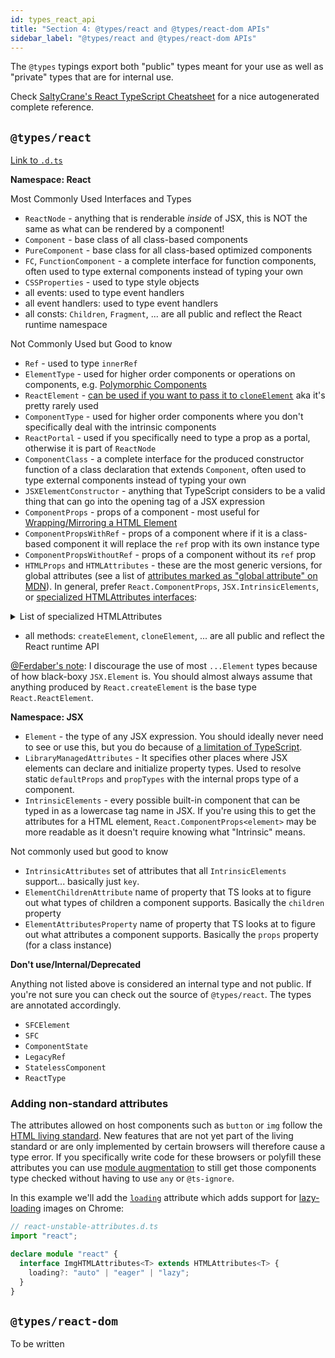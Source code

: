 ```yaml
---
id: types_react_api
title: "Section 4: @types/react and @types/react-dom APIs"
sidebar_label: "@types/react and @types/react-dom APIs"
---
```


The `@types` typings export both "public" types meant for your use as well as "private" types that are for internal use.

Check [SaltyCrane's React TypeScript Cheatsheet](https://github.com/saltycrane/typescript-cheatsheet) for a nice autogenerated complete reference.

## `@types/react`

[Link to `.d.ts`](https://github.com/DefinitelyTyped/DefinitelyTyped/blob/master/types/react/index.d.ts)

**Namespace: React**

Most Commonly Used Interfaces and Types

- `ReactNode` - anything that is renderable _inside_ of JSX, this is NOT the same as what can be rendered by a component!
- `Component` - base class of all class-based components
- `PureComponent` - base class for all class-based optimized components
- `FC`, `FunctionComponent` - a complete interface for function components, often used to type external components instead of typing your own
- `CSSProperties` - used to type style objects
- all events: used to type event handlers
- all event handlers: used to type event handlers
- all consts: `Children`, `Fragment`, ... are all public and reflect the React runtime namespace

Not Commonly Used but Good to know

- `Ref` - used to type `innerRef`
- `ElementType` - used for higher order components or operations on components, e.g. [Polymorphic Components](https://react-typescript-cheatsheet.netlify.app/docs/advanced/patterns_by_usecase#polymorphic-components)
- `ReactElement` - [can be used if you want to pass it to `cloneElement`](https://www.reddit.com/r/reactjs/comments/ia8sdi/any_other_typescript_users_constantly_confused/g1npahe/) aka it's pretty rarely used
- `ComponentType` - used for higher order components where you don't specifically deal with the intrinsic components
- `ReactPortal` - used if you specifically need to type a prop as a portal, otherwise it is part of `ReactNode`
- `ComponentClass` - a complete interface for the produced constructor function of a class declaration that extends `Component`, often used to type external components instead of typing your own
- `JSXElementConstructor` - anything that TypeScript considers to be a valid thing that can go into the opening tag of a JSX expression
- `ComponentProps` - props of a component - most useful for [Wrapping/Mirroring a HTML Element](https://react-typescript-cheatsheet.netlify.app/docs/advanced/patterns_by_usecase#wrappingmirroring-a-html-element)
- `ComponentPropsWithRef` - props of a component where if it is a class-based component it will replace the `ref` prop with its own instance type
- `ComponentPropsWithoutRef` - props of a component without its `ref` prop
- `HTMLProps` and `HTMLAttributes` - these are the most generic versions, for global attributes (see a list of [attributes marked as "global attribute" on MDN](https://developer.mozilla.org/en-US/docs/Web/HTML/Attributes)). In general, prefer `React.ComponentProps`, `JSX.IntrinsicElements`, or [specialized HTMLAttributes interfaces](https://github.com/DefinitelyTyped/DefinitelyTyped/blob/a2aa0406e7bf269eef01292fcb2b24dee89a7d2b/types/react/index.d.ts#L1914-L2625):

<details>
  <summary>
  List of specialized HTMLAttributes
  </summary>

Note that there are about 50 of these, which means there are some HTML elements which are not covered.

- `AnchorHTMLAttributes`
- `AudioHTMLAttributes`
- `AreaHTMLAttributes`
- `BaseHTMLAttributes`
- `BlockquoteHTMLAttributes`
- `ButtonHTMLAttributes`
- `CanvasHTMLAttributes`
- `ColHTMLAttributes`
- `ColgroupHTMLAttributes`
- `DataHTMLAttributes`
- `DetailsHTMLAttributes`
- `DelHTMLAttributes`
- `DialogHTMLAttributes`
- `EmbedHTMLAttributes`
- `FieldsetHTMLAttributes`
- `FormHTMLAttributes`
- `HtmlHTMLAttributes`
- `IframeHTMLAttributes`
- `ImgHTMLAttributes`
- `InsHTMLAttributes`
- `InputHTMLAttributes`
- `KeygenHTMLAttributes`
- `LabelHTMLAttributes`
- `LiHTMLAttributes`
- `LinkHTMLAttributes`
- `MapHTMLAttributes`
- `MenuHTMLAttributes`
- `MediaHTMLAttributes`
- `MetaHTMLAttributes`
- `MeterHTMLAttributes`
- `QuoteHTMLAttributes`
- `ObjectHTMLAttributes`
- `OlHTMLAttributes`
- `OptgroupHTMLAttributes`
- `OptionHTMLAttributes`
- `OutputHTMLAttributes`
- `ParamHTMLAttributes`
- `ProgressHTMLAttributes`
- `SlotHTMLAttributes`
- `ScriptHTMLAttributes`
- `SelectHTMLAttributes`
- `SourceHTMLAttributes`
- `StyleHTMLAttributes`
- `TableHTMLAttributes`
- `TextareaHTMLAttributes`
- `TdHTMLAttributes`
- `ThHTMLAttributes`
- `TimeHTMLAttributes`
- `TrackHTMLAttributes`
- `VideoHTMLAttributes`
- `WebViewHTMLAttributes`

</details>

- all methods: `createElement`, `cloneElement`, ... are all public and reflect the React runtime API

[@Ferdaber's note](https://github.com/typescript-cheatsheets/react/pull/69): I discourage the use of most `...Element` types because of how black-boxy `JSX.Element` is. You should almost always assume that anything produced by `React.createElement` is the base type `React.ReactElement`.

**Namespace: JSX**

- `Element` - the type of any JSX expression. You should ideally never need to see or use this, but you do because of [a limitation of TypeScript](https://github.com/microsoft/TypeScript/issues/21699).
- `LibraryManagedAttributes` - It specifies other places where JSX elements can declare and initialize property types. Used to resolve static `defaultProps` and `propTypes` with the internal props type of a component.
- `IntrinsicElements` - every possible built-in component that can be typed in as a lowercase tag name in JSX. If you're using this to get the attributes for a HTML element, `React.ComponentProps<element>` may be more readable as it doesn't require knowing what "Intrinsic" means.

Not commonly used but good to know

- `IntrinsicAttributes` set of attributes that all `IntrinsicElements` support... basically just `key`.
- `ElementChildrenAttribute` name of property that TS looks at to figure out what types of children a component supports. Basically the `children` property
- `ElementAttributesProperty` name of property that TS looks at to figure out what attributes a component supports. Basically the `props` property (for a class instance)

**Don't use/Internal/Deprecated**

Anything not listed above is considered an internal type and not public. If you're not sure you can check out the source of `@types/react`. The types are annotated accordingly.

- `SFCElement`
- `SFC`
- `ComponentState`
- `LegacyRef`
- `StatelessComponent`
- `ReactType`

### Adding non-standard attributes

The attributes allowed on host components such as `button` or `img` follow the
[HTML living standard](https://html.spec.whatwg.org/). New features that are not yet part of the living standard
or are only implemented by certain browsers will therefore cause a type error. If
you specifically write code for these browsers or polyfill these attributes you can
use [module augmentation](https://www.typescriptlang.org/docs/handbook/declaration-merging.html#module-augmentation) to still get those components type checked without having
to use `any` or `@ts-ignore`.

In this example we'll add the [`loading`](https://www.chromestatus.com/feature/5645767347798016) attribute which adds support for [lazy-loading](https://web.dev/native-lazy-loading) images on Chrome:

```ts
// react-unstable-attributes.d.ts
import "react";

declare module "react" {
  interface ImgHTMLAttributes<T> extends HTMLAttributes<T> {
    loading?: "auto" | "eager" | "lazy";
  }
}
```

## `@types/react-dom`

To be written
